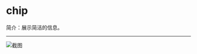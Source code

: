# chip

简介：展示简洁的信息。

---

![截图](https://531431988.github.io/vue-component-library/components/chip/thumbnail.png)
